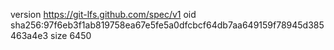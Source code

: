 version https://git-lfs.github.com/spec/v1
oid sha256:97f6eb3f1ab819758ea67e5fe5a0dfcbcf64db7aa649159f78945d385463a4e3
size 6450
